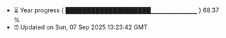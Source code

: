 - ⏳ Year progress { ████████████████████▁▁▁▁▁▁▁▁▁▁ } 68.37 %
- ⏰ Updated on Sun, 07 Sep 2025 13:23:42 GMT

